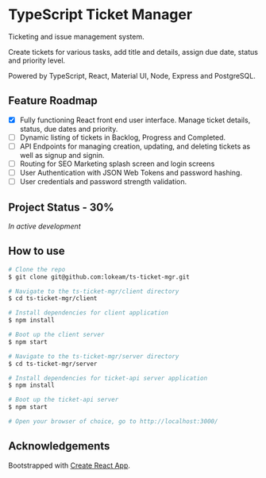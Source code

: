 # TypeScript Ticket Manager
Ticketing and issue management system.

Create tickets for various tasks, add title and details, assign due date, status and priority level.

Powered by TypeScript, React, Material UI, Node, Express and PostgreSQL.

## Feature Roadmap
- [X] Fully functioning React front end user interface. Manage ticket details, status, due dates and priority.
- [ ] Dynamic listing of tickets in Backlog, Progress and Completed.
- [ ] API Endpoints for managing creation, updating, and deleting tickets as well as signup and signin.
- [ ] Routing for SEO Marketing splash screen and login screens
- [ ] User Authentication with JSON Web Tokens and password hashing.
- [ ] User credentials and password strength validation.

## Project Status - 30%
_In active development_

## How to use
```bash
# Clone the repo
$ git clone git@github.com:lokeam/ts-ticket-mgr.git

# Navigate to the ts-ticket-mgr/client directory
$ cd ts-ticket-mgr/client

# Install dependencies for client application
$ npm install

# Boot up the client server
$ npm start

# Navigate to the ts-ticket-mgr/server directory
$ cd ts-ticket-mgr/server

# Install dependencies for ticket-api server application
$ npm install

# Boot up the ticket-api server
$ npm start

# Open your browser of choice, go to http://localhost:3000/
```

## Acknowledgements
Bootstrapped with [Create React App](https://github.com/facebook/create-react-app).
